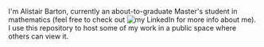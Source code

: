 I'm Alistair Barton, currently an about-to-graduate Master's student in mathematics (feel free to check out ![my LinkedIn](https://www.linkedin.com/in/alistairbarton/) for more info about me). I use this repository to host some of my work in a public space where others can view it. 

